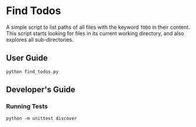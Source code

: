 # Find Todos
A simple script to list paths of all files with the keyword `TODO` in their content. This script starts looking for files in its current working directory, and also explores all sub-directories.

## User Guide
```
python find_todos.py
```

## Developer's Guide
### Running Tests
```
python -m unittest discover
```
